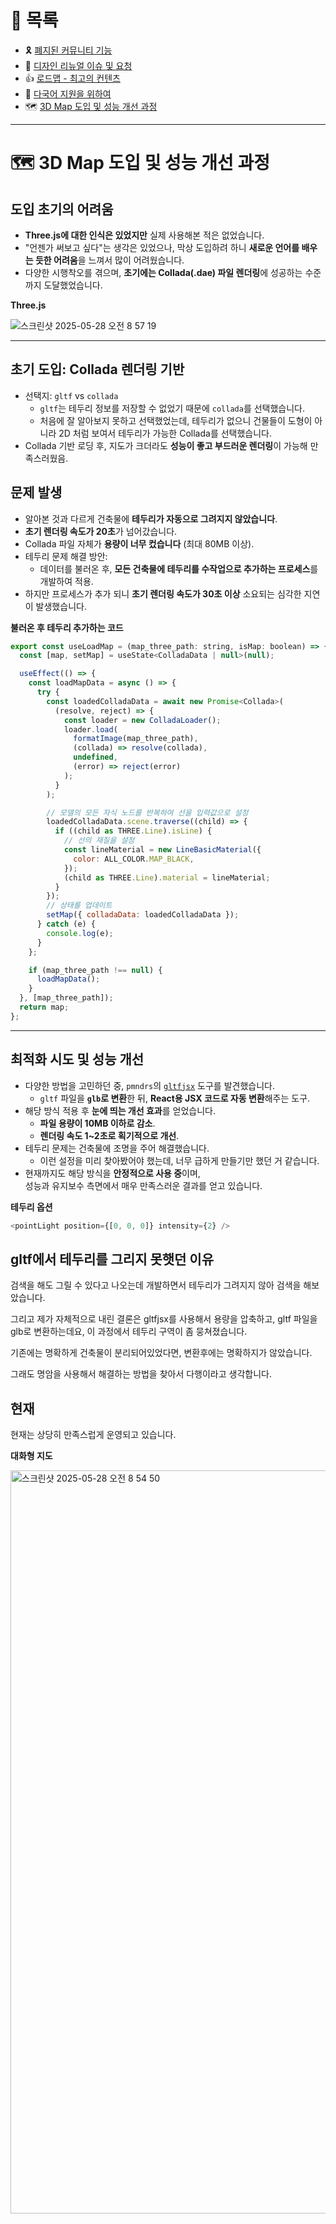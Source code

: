 # 📂 목록

- 🎗️ [폐지된 커뮤니티 기능](./community.md)
- 🎨 [디자인 리뉴얼 이슈 및 요청](./design.md)
- 👍 [로드맵 - 최고의 컨텐츠](./roadmap.md)
- 🍱 [다국어 지원을 위하여](./i18n.md)
- 🗺️ [3D Map 도입 및 성능 개선 과정](./3dmap.md)

---

# 🗺️ 3D Map 도입 및 성능 개선 과정

## 도입 초기의 어려움

- **Three.js에 대한 인식은 있었지만** 실제 사용해본 적은 없었습니다.
- "언젠가 써보고 싶다"는 생각은 있었으나, 막상 도입하려 하니 **새로운 언어를 배우는 듯한 어려움**을 느껴서 많이 어려웠습니다.
- 다양한 시행착오를 겪으며, **초기에는 Collada(.dae) 파일 렌더링**에 성공하는 수준까지 도달했었습니다.

**Three.js**

![스크린샷 2025-05-28 오전 8 57 19](https://github.com/user-attachments/assets/18172fd5-3c6f-4b0e-bff5-457428b77334)

---

## 초기 도입: Collada 렌더링 기반

- 선택지: `gltf` vs `collada`
  - `gltf`는 테두리 정보를 저장할 수 없었기 때문에 `collada`를 선택했습니다.
  - 처음에 잘 알아보지 못하고 선택했었는데, 테두리가 없으니 건물들이 도형이 아니라 2D 처럼 보여서 테두리가 가능한 Collada를 선택했습니다.
- Collada 기반 로딩 후, 지도가 크더라도 **성능이 좋고 부드러운 렌더링**이 가능해 만족스러웠음.

## 문제 발생

- 알아본 것과 다르게 건축물에 **테두리가 자동으로 그려지지 않았습니다**.
- **초기 렌더링 속도가 20초**가 넘어갔습니다.
- Collada 파일 자체가 **용량이 너무 컸습니다** (최대 80MB 이상).
- 테두리 문제 해결 방안:
  - 데이터를 불러온 후, **모든 건축물에 테두리를 수작업으로 추가하는 프로세스**를 개발하여 적용.
- 하지만 프로세스가 추가 되니 **초기 렌더링 속도가 30초 이상** 소요되는 심각한 지연이 발생했습니다.

**불러온 후 테두리 추가하는 코드**

```js
export const useLoadMap = (map_three_path: string, isMap: boolean) => {
  const [map, setMap] = useState<ColladaData | null>(null);

  useEffect(() => {
    const loadMapData = async () => {
      try {
        const loadedColladaData = await new Promise<Collada>(
          (resolve, reject) => {
            const loader = new ColladaLoader();
            loader.load(
              formatImage(map_three_path),
              (collada) => resolve(collada),
              undefined,
              (error) => reject(error)
            );
          }
        );

        // 모델의 모든 자식 노드를 반복하여 선을 입력값으로 설정
        loadedColladaData.scene.traverse((child) => {
          if ((child as THREE.Line).isLine) {
            // 선의 재질을 설정
            const lineMaterial = new LineBasicMaterial({
              color: ALL_COLOR.MAP_BLACK,
            });
            (child as THREE.Line).material = lineMaterial;
          }
        });
        // 상태를 업데이트
        setMap({ colladaData: loadedColladaData });
      } catch (e) {
        console.log(e);
      }
    };

    if (map_three_path !== null) {
      loadMapData();
    }
  }, [map_three_path]);
  return map;
};
```

---

## 최적화 시도 및 성능 개선

- 다양한 방법을 고민하던 중, `pmndrs`의 [`gltfjsx`](https://github.com/pmndrs/gltfjsx) 도구를 발견했습니다.
  - `gltf` 파일을 **`glb`로 변환**한 뒤, **React용 JSX 코드로 자동 변환**해주는 도구.
- 해당 방식 적용 후 **눈에 띄는 개선 효과**를 얻었습니다.
  - **파일 용량이 10MB 이하로 감소**.
  - **렌더링 속도 1~2초로 획기적으로 개선**.
- 테두리 문제는 건축물에 조명을 주어 해결했습니다.
  - 이런 설정을 미리 찾아봤어야 했는데, 너무 급하게 만들기만 했던 거 같습니다.
- 현재까지도 해당 방식을 **안정적으로 사용 중**이며,  
  성능과 유지보수 측면에서 매우 만족스러운 결과를 얻고 있습니다.

**테두리 옵션**

```js
<pointLight position={[0, 0, 0]} intensity={2} />
```

## gltf에서 테두리를 그리지 못햇던 이유

검색을 해도 그릴 수 있다고 나오는데 개발하면서 테두리가 그려지지 않아 검색을 해보았습니다.

그리고 제가 자체적으로 내린 결론은 gltfjsx를 사용해서 용량을 압축하고, gltf 파일을 glb로 변환하는데요, 이 과정에서 테두리 구역이 좀 뭉쳐졌습니다.

기존에는 명확하게 건축물이 분리되어있었다면, 변환후에는 명확하지가 않았습니다.

그래도 명암을 사용해서 해결하는 방법을 찾아서 다행이라고 생각합니다.

## 현재

현재는 상당히 만족스럽게 운영되고 있습니다.

**대화형 지도**

<img width="1189" alt="스크린샷 2025-05-28 오전 8 54 50" src="https://github.com/user-attachments/assets/d868a634-6f68-47f3-a1d4-f4e5d60baead" />
